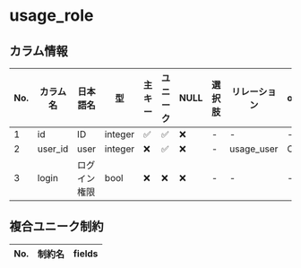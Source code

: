 # usage_role

## カラム情報

| No. | カラム名 | 日本語名 | 型 | 主キー | ユニーク | NULL | 選択肢 | リレーション | on_delete |
|---|---|---|---|---|---|---|---|---|---|
| 1 | id | ID | integer | ✅ | ✅ | ❌ | - | - | - |
| 2 | user_id | user | integer | ❌ | ✅ | ❌ | - | usage_user | CASCADE |
| 3 | login | ログイン権限 | bool | ❌ | ❌ | ❌ | - | - | - |
## 複合ユニーク制約

| No. | 制約名 | fields |
|---|---|---|
